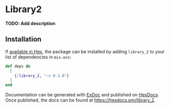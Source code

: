 # Library2

**TODO: Add description**

## Installation

If [available in Hex](https://hex.pm/docs/publish), the package can be installed
by adding `library_2` to your list of dependencies in `mix.exs`:

```elixir
def deps do
  [
    {:library_2, "~> 0.1.0"}
  ]
end
```

Documentation can be generated with [ExDoc](https://github.com/elixir-lang/ex_doc)
and published on [HexDocs](https://hexdocs.pm). Once published, the docs can
be found at <https://hexdocs.pm/library_2>.

